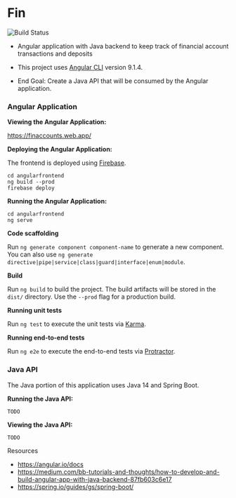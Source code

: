 # Fin
![Build Status](https://travis-ci.com/pinkdragon1000/Fin.svg?token=q5n1Rmswxjw88tYJB7A8&branch=master)
* Angular application with Java backend to keep track of financial account transactions and deposits
* This project uses [Angular CLI](https://github.com/angular/angular-cli) version 9.1.4.

* End Goal: Create a Java API that will be consumed by the Angular application. 

### Angular Application

<b>Viewing the Angular Application:</b>

https://finaccounts.web.app/

<b>Deploying the Angular Application:</b>

The frontend is deployed using [Firebase](https://firebase.google.com/).  

```
cd angularfrontend
ng build --prod
firebase deploy
```

<b>Running the Angular Application:</b>
```
cd angularfrontend
ng serve
```

<b> Code scaffolding </b>

Run `ng generate component component-name` to generate a new component. You can also use `ng generate directive|pipe|service|class|guard|interface|enum|module`.

<b> Build</b>

Run `ng build` to build the project. The build artifacts will be stored in the `dist/` directory. Use the `--prod` flag for a production build.

<b> Running unit tests </b>

Run `ng test` to execute the unit tests via [Karma](https://karma-runner.github.io).

<b> Running end-to-end tests </b>

Run `ng e2e` to execute the end-to-end tests via [Protractor](http://www.protractortest.org/).




### Java API

The Java portion of this application uses Java 14 and Spring Boot.

<b>Running the Java API:</b>
```
TODO
```

<b>Viewing the Java API:</b>
```
TODO
```

Resources
* https://angular.io/docs
* https://medium.com/bb-tutorials-and-thoughts/how-to-develop-and-build-angular-app-with-java-backend-87fb603c6e17
* https://spring.io/guides/gs/spring-boot/
